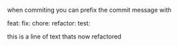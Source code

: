 when commiting you can prefix the commit message with

feat:
fix:
chore:
refactor:
test:

this is a line of text thats now refactored